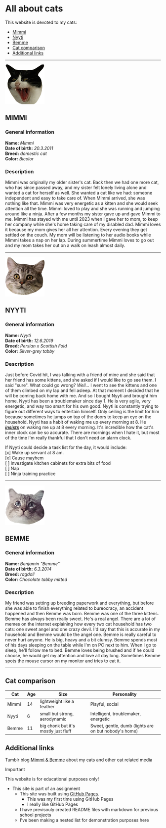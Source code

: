<!-- This website is for educational purposes and this text is content hidden with comments -->

# All about cats
This website is devoted to my cats:
- [Mimmi](#mimmi)
- [Nyyti](#nyyti)
- [Bemme](#bemme)
- [Cat comparison](#cat-comparison)
- [Additional links](#additional-links)

---

![Mimmi the cat](/pictures/mimmi2.png)

## MIMMI

### General information

**Name:** *Mimmi*  
**Date of birth:** *20.3.2011*  
**Breed:** *domestic cat*  
**Color:** *Bicolor*

### Description

Mimmi was originally my older sister's cat. Back then we had one more cat, who has since passed away, and my sister felt lonely living alone and wanted a cat for herself as well. She wanted a cat like we had: someone independent and easy to take care of. When Mimmi arrived, she was nothing like that. Mimmi was very energetic as a kitten and she would seek attention all the time. Mimmi loved to play and she was running and jumping around like a ninja. After a few months my sister gave up and gave Mimmi to me. Mimmi has stayed with me until 2023 when I gave her to mom, to keep her company while she's home taking care of my disabled dad. Mimmi loves it because my mom gives her all her attention. Every evening they get settled on the couch. My mom will be listening to her audio books while Mimmi takes a nap on her lap. During summertime Mimmi loves to go out and my mom takes her out on a walk on leash almost daily. 

---

![Nyyti the cat](/pictures/nyyti1.png)

## NYYTI

### General information

**Name:** *Nyyti*  
**Date of birth:** *12.6.2019*  
**Breed:** *Persian x Scottish Fold*  
**Color:** *Silver-grey tabby*

### Description

Just before Covid hit, I was talking with a friend of mine and she said that her friend has some kittens, and she asked if I would like to go see them. I said "sure". What could go wrong? *Well...* I went to see the kittens and one of them climbed on my lap and fell asleep. At that moment I decided that he will be coming back home with me. And so I bought Nyyti and brought him home. Nyyti has been a troublemaker since day 1. He is very agile, very energetic, and way too smart for his own good. Nyyti is constantly trying to figure out different ways to entertain himself. Only ceiling is the limit for him because sometimes he jumps on top of the doors to keep an eye on the household. Nyyti has a habit of waking me up every morning at 8. He ***<ins>insists</ins>*** on waking me up at 8 every morning. It's incredible how the cat's inner clock can be so accurate. There are mornings when I hate it, but most of the time I'm really thankful that I don't need an alarm clock. 

If Nyyti could decide a task list for the day, it would include:  
[x]  Wake up servant at 8 am.  
[x]  Cause mayhem  
[ ]  Investigate kitchen cabinets for extra bits of food  
[ ]  Nap  
[ ]  Ninja training practice

---

![Bemme the cat](/pictures/bemme_lookup.png)

## **BEMME** 

### General information

**Name:** *Benjamin "Bemme"*  
**Date of birth:** *6.3.2014*  
**Breed:** *ragdoll*  
**Color:** *Chocolate tabby mitted*

### Description

My friend was setting up breeding paperwork and everything, but before she was able to finish everything related to bureocracy, an accident happened and then Bemme was born. Bemme was one of the three kittens. Bemme has always been really sweet. He's a real angel. There are a lot of memes on the internet explaining how every two cat household has two cats: one sweet angel and one crazy devil. I'd say that this is accurate in my household and Bemme would be the angel one. Bemme is really careful to never hurt anyone. He is big, heavy and a bit clumsy. Bemme spends most of his days sleeping on the table while I'm on PC next to him. When I go to sleep, he'll follow me to bed. Bemme loves being brushed and if he could choose, he would get my attention and love all day long. Sometimes Bemme spots the mouse cursor on my monitor and tries to eat it.

---

## Cat comparison

| Cat | Age | Size | Personality
|---|---|---|---|
| Mimmi | 14 | lightweight like a feather | Playful, social |
| Nyyti | 6 | small but strong, aerodynamic | Intelligent, troublemaker, energetic|
| Bemme | 11 | big chonk but it's mostly just fluff | Sweet, gentle, dumb (lights are on but nobody's home)|

## Additional links
Tumblr blog [Mimmi & Bemme](http://mimmi-ja-bemme.tumblr.com) about my cats and other cat related media

> [!IMPORTANT]  
> This website is for educational purposes only!
>- This site is part of an assignment
>    - This site was built using [GitHub Pages](https://pages.github.com/).  
>      - This was my first time using GitHub Pages
>      - I really like GitHub Pages
>   - I have previsouly created README files with markdown for previous school projects
>   - I've been making a nested list for demonstration purposes here